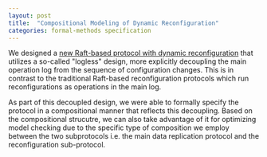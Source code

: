 ```yaml
---
layout: post
title:  "Compositional Modeling of Dynamic Reconfiguration"
categories: formal-methods specification
---
```


We designed a [new Raft-based protocol with dynamic reconfiguration](https://will62794.github.io/assets/papers/LIPIcs-OPODIS-2021-26.pdf) that utilizes a so-called "logless" design, more explicitly decoupling the main operation log from the sequence of configuration changes. This is in contrast to the traditional Raft-based reconfiguration protocols which run reconfigurations as operations in the main log. 

As part of this decoupled design, we were able to formally specify the protocol in a compositional manner that reflects this decoupling. Based on the compositional strucutre, we can also take advantage of it for optimizing model checking due to the specific type of composition we employ between the two subprotocols i.e. the main data replication protocol and the reconfiguration sub-protocol. 